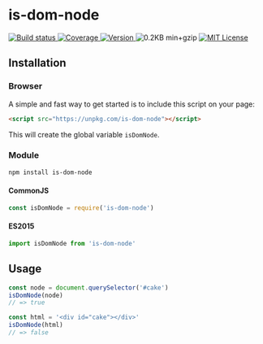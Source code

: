 # is-dom-node

<a href="https://travis-ci.org/jlmakes/is-dom-node"> <img src="https://img.shields.io/travis/jlmakes/is-dom-node.svg" alt="Build status"> </a>
<a href="https://coveralls.io/github/jlmakes/is-dom-node"> <img src="https://img.shields.io/coveralls/jlmakes/is-dom-node.svg" alt="Coverage"> </a>
<a href="https://www.npmjs.com/package/is-dom-node"> <img src="https://img.shields.io/npm/v/is-dom-node.svg" alt="Version"> </a>
<img src="https://img.shields.io/badge/min+gzip-0.2KB-blue.svg" alt="0.2KB min+gzip">
<a href="https://github.com/jlmakes/is-dom-node/blob/master/LICENSE"> <img src="https://img.shields.io/badge/license-MIT-1283c3.svg" alt="MIT License"> </a>

## Installation

### Browser

A simple and fast way to get started is to include this script on your page:

```html
<script src="https://unpkg.com/is-dom-node"></script>
```

This will create the global variable `isDomNode`.

### Module

```bash
npm install is-dom-node
```

#### CommonJS

```js
const isDomNode = require('is-dom-node')
```

#### ES2015

```js
import isDomNode from 'is-dom-node'
```

## Usage

```js
const node = document.querySelector('#cake')
isDomNode(node)
// => true

const html = '<div id="cake"></div>'
isDomNode(html)
// => false
```
